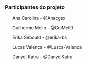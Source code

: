 <h3>Participantes do projeto</h3>

<ul>Ana Carolina - @Anacgsx</ul>
<ul>Guilherme Mello - @GuiMell0</ul>
<ul>Erika Sebould - @erika-bs</ul>
<ul>Lucas Valença - @Lusca-Valenca</ul>
<ul>Danyel Katra - @DanyelKatra</ul>
